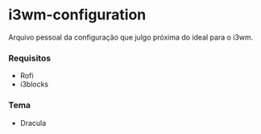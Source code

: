 # i3wm-configuration

Arquivo pessoal da configuração que julgo próxima do ideal para o i3wm.

### Requisitos
* Rofi
* i3blocks

### Tema
* Dracula

